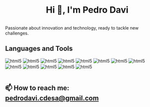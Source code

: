 <div id="user-content-toc">
  <ul align="center">
    <summary><h1 style="display: inline-block">Hi 👋, I'm Pedro Davi</h1></summary>
</div>

Passionate about innovation and technology, ready to tackle new challenges.

## Languages and Tools

<div style="display: inline_block"br/>
    <img align="center" alt="html5" src="https://img.shields.io/badge/JavaScript-323330?style=for-the-badge&logo=javascript&logoColor=F7DF1E" />
    <img align="center" alt="html5" 
src="https://img.shields.io/badge/Express.js-404D59?style=for-the-badge" />
    <img align="center" alt="html5"
<img align="center" alt="html5" src="https://img.shields.io/badge/Node.js-43853D?style=for-the-badge&logo=node.js&logoColor=white" />
    <img align="center" alt="html5" src="https://img.shields.io/badge/HTML5-E34F26?style=for-the-badge&logo=html5&logoColor=white" />
    <img align="center" alt="html5" src="https://img.shields.io/badge/CSS-239120?&style=for-the-badge&logo=css3&logoColor=white" />
    <img align="center" alt="html5"
src="https://img.shields.io/badge/Vue.js-35495E?style=for-the-badge&logo=vue.js&logoColor=4FC08D" />
    <img align="center" alt="html5" src="https://img.shields.io/badge/React-20232A?style=for-the-badge&logo=react&logoColor=61DAFB" />
    <img align="center" alt="html5" src="https://img.shields.io/badge/Python-14354C?style=for-the-badge&logo=python&logoColor=white" />
    <img align="center" alt="html5" src="https://img.shields.io/badge/MySQL-00000F?style=for-the-badge&logo=mysql&logoColor=white" />
    <img align="center" alt="html5" src="https://img.shields.io/badge/SQLite-07405E?style=for-the-badge&logo=sqlite&logoColor=white" />
    <img align="center" alt="html5"
src="https://img.shields.io/badge/Microsoft%20SQL%20Server-CC2927?style=for-the-badge&logo=microsoft%20sql%20server&logoColor=white" />
    <img align="center" alt="html5" 
src="https://img.shields.io/badge/Oracle-F80000?style=for-the-badge&logo=Oracle&logoColor=white" />
    <img align="center" alt="html5" 
src="https://img.shields.io/badge/GIT-E44C30?style=for-the-badge&logo=git&logoColor=white" />
</div><br/>


## 📫 How to reach me: **pedrodavi.cdesa@gmail.com**